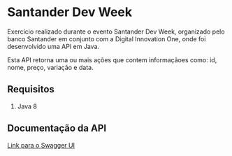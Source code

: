# Santander Dev Week

Exercício realizado durante o evento Santander Dev Week, organizado pelo banco Santander em conjunto com a Digital Innovation One, onde foi desenvolvido uma API em Java.

Esta API retorna uma ou mais ações que contem informaçãoes como: id, nome, preço, variação e data.

## Requisitos

1. Java 8

## Documentação da API

[Link para o Swagger UI](https://braga-santander-dev-week.herokuapp.com/bootcamp/swagger-ui/index.html?configUrl=/bootcamp/v3/api-docs/swagger-config#/stock-controller/save "Swagger UI")
